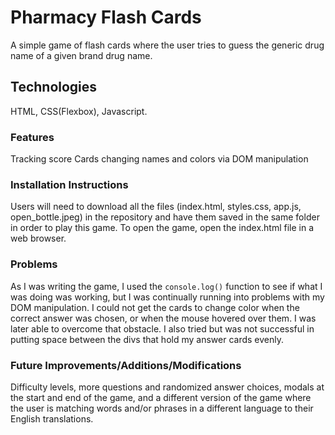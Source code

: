 # Pharmacy Flash Cards

A simple game of flash cards where the user tries to guess the generic drug name of a given brand drug name.

## Technologies

HTML, CSS(Flexbox), Javascript.

### Features

Tracking score
Cards changing names and colors via DOM manipulation

### Installation Instructions

Users will need to download all the files (index.html, styles.css, app.js, open_bottle.jpeg) in the repository and have them saved in the same folder in order to play this game. To open the game, open the index.html file in a web browser.

### Problems

As I was writing the game, I used the ```console.log()``` function to see if what I was doing was working, but I was continually running into problems with my DOM manipulation. I could not get the cards to change color when the correct answer was chosen, or when the mouse hovered over them. I was later able to overcome that obstacle. I also tried but was not successful in putting space between the divs that hold my answer cards evenly.

### Future Improvements/Additions/Modifications

Difficulty levels, more questions and randomized answer choices, modals at the start and end of the game, and a different version of the game where the user is matching words and/or phrases in a different language to their English translations.

